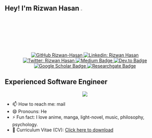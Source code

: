 ## Hey! I'm Rizwan Hasan <img src="https://media.giphy.com/media/hvRJCLFzcasrR4ia7z/giphy.gif" width="3%" />

<div align="center">
    <p>
        <a href="https://github.com/Rizwan-Hasan">
            <img src="https://img.shields.io/github/followers/Rizwan-Hasan?label=follow&amp;style=social" 
                 alt="GitHub Rizwan-Hasan" 
            />
        </a>
        <a href="https://www.linkedin.com/in/rizwan486/">
            <img src="https://img.shields.io/badge/-rizwan486-blue?style=flat-square&amp;logo=Linkedin&amp;logoColor=white&amp;link=https://www.linkedin.com/in/rizwan486/" 
                 alt="Linkedin: Rizwan Hasan" 
            />
        </a>
        <a href="https://twitter.com/Linux_Saikat">
            <img src="https://img.shields.io/twitter/follow/Linux_Saikat?style=social" 
                 alt="Twitter: Rizwan Hasan" 
            />
        </a>
        <a href="https://medium.com/@rizwan486">
            <img src="https://img.shields.io/badge/-@rizwan486-black?style=flat-square&amp;labelColor=000000&amp;logo=Medium&amp;link=https://medium.com/@rizwan486" 
                 alt="Medium Badge" 
            />
        </a>
        <a href="https://dev.to/rizwan486">
            <img src="https://img.shields.io/badge/-@rizwan486-black?style=flat-square&amp;labelColor=0A0A0A&amp;logo=dev.to&amp;link=https://dev.to/rizwan486" 
                 alt="Dev.to Badge" 
            />
        </a>
        <a href="https://scholar.google.com/citations?user=laCF688AAAAJ">
            <img src="https://img.shields.io/badge/-Google%20Scholar-356AC3?style=flat-square&amp;labelColor=0A0A0A&amp;logoColor=4285F4&amp;logo=Google+Scholar&amp;link=https://scholar.google.com/citations?user=laCF688AAAAJ"
                alt="Google Scholar Badge"
            />
        </a>
        <a href="https://www.researchgate.net/profile/Rizwan-Hasan">
            <img src="https://img.shields.io/badge/-Researchgate-00a39e?style=flat-square&amp;labelColor=0A0A0A&amp;logoColor=00CCBB&amp;logo=Researchgate&amp;link=https://www.researchgate.net/profile/Rizwan-Hasan"
                alt="Researchgate Badge"
            />
        </a>
    </p>
</div>

## Experienced Software Engineer

<div align="center">
    <p>
        <img src="https://github-readme-stats.vercel.app/api?username=Rizwan-Hasan&hide=issues&count_private=true&&hide_border=true&include_all_commits=false&show_icons=true&theme=calm" 
        />
    </p>
</div>

- 📫 How to reach me: mail
- 😄 Pronouns: He
- ⚡ Fun fact: I love anime, manga, light-novel, music, philosophy, psychology.
- 🦾 Curriculum Vitae (CV): [Click here to download](Curriculum%20Vitae%20(CV).pdf)

